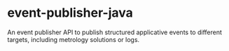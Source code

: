# event-publisher-java
An event publisher API to publish structured applicative events to different targets, including metrology solutions or logs.
